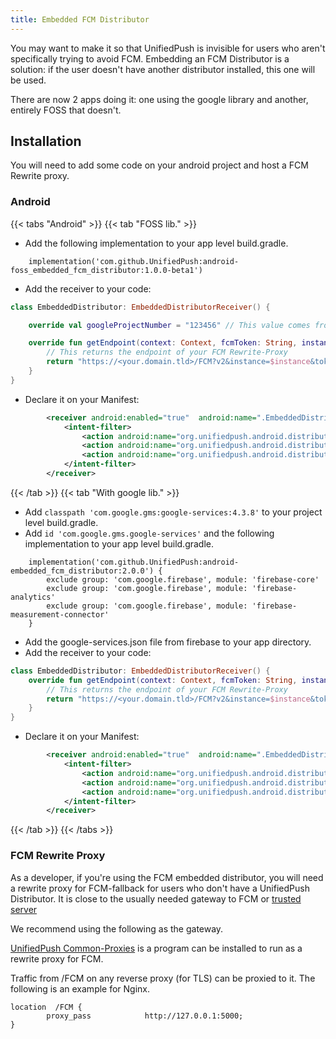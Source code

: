 ```yaml
---
title: Embedded FCM Distributor
---
```


You may want to make it so that UnifiedPush is invisible for users who aren't specifically trying to avoid FCM. Embedding an FCM Distributor is a solution: if the user doesn't have another distributor installed, this one will be used.

There are now 2 apps doing it: one using the google library and another, entirely FOSS that doesn't.

## Installation

You will need to add some code on your android project and host a FCM Rewrite proxy.

### Android

{{< tabs "Android" >}}
{{< tab "FOSS lib." >}}

* Add the following implementation to your app level build.gradle.
```
    implementation('com.github.UnifiedPush:android-foss_embedded_fcm_distributor:1.0.0-beta1')
```
* Add the receiver to your code:

```kotlin
class EmbeddedDistributor: EmbeddedDistributorReceiver() {

    override val googleProjectNumber = "123456" // This value comes from the google-services.json

    override fun getEndpoint(context: Context, fcmToken: String, instance: String): String {
        // This returns the endpoint of your FCM Rewrite-Proxy
        return "https://<your.domain.tld>/FCM?v2&instance=$instance&token=$token"
    }
}
```

* Declare it on your Manifest:

```xml
        <receiver android:enabled="true"  android:name=".EmbeddedDistributor" android:exported="false">
            <intent-filter>
                <action android:name="org.unifiedpush.android.distributor.feature.BYTES_MESSAGE"/>
                <action android:name="org.unifiedpush.android.distributor.REGISTER"/>
                <action android:name="org.unifiedpush.android.distributor.UNREGISTER"/>
            </intent-filter>
        </receiver>
```

{{< /tab >}}
{{< tab "With google lib." >}}

* Add `classpath 'com.google.gms:google-services:4.3.8'` to your project level build.gradle.
* Add `id 'com.google.gms.google-services'` and the following implementation to your app level build.gradle.
```
    implementation('com.github.UnifiedPush:android-embedded_fcm_distributor:2.0.0') {
        exclude group: 'com.google.firebase', module: 'firebase-core'
        exclude group: 'com.google.firebase', module: 'firebase-analytics'
        exclude group: 'com.google.firebase', module: 'firebase-measurement-connector'
    }
```
* Add the google-services.json file from firebase to your app directory.
* Add the receiver to your code:

```kotlin
class EmbeddedDistributor: EmbeddedDistributorReceiver() {
    override fun getEndpoint(context: Context, fcmToken: String, instance: String): String {
        // This returns the endpoint of your FCM Rewrite-Proxy
        return "https://<your.domain.tld>/FCM?v2&instance=$instance&token=$token"
    }
}
```

* Declare it on your Manifest:

```xml
        <receiver android:enabled="true"  android:name=".EmbeddedDistributor" android:exported="false">
            <intent-filter>
                <action android:name="org.unifiedpush.android.distributor.feature.BYTES_MESSAGE"/>
                <action android:name="org.unifiedpush.android.distributor.REGISTER"/>
                <action android:name="org.unifiedpush.android.distributor.UNREGISTER"/>
            </intent-filter>
        </receiver>
```

{{< /tab >}}
{{< /tabs >}}
### FCM Rewrite Proxy

As a developer, if you're using the FCM embedded distributor, you will need a rewrite proxy for FCM-fallback for users who don't have a UnifiedPush Distributor. It is close to the usually needed gateway to FCM or [trusted server](https://firebase.google.com/docs/cloud-messaging/server)

We recommend using the following as the gateway.

[UnifiedPush Common-Proxies](https://github.com/UnifiedPush/common-proxies) is a program can be installed to run as a rewrite proxy for FCM.

Traffic from /FCM on any reverse proxy (for TLS) can be proxied to it. The following is an example for Nginx.

```nginx
location  /FCM {
        proxy_pass            http://127.0.0.1:5000;
}
```
